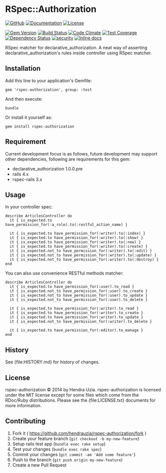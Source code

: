 # RSpec::Authorization

[![GitHub](http://img.shields.io/badge/github-hendrauzia/rspec--authorization-blue.svg)](http://github.com/hendrauzia/rspec-authorization)
[![Documentation](http://img.shields.io/badge/docs-rdoc.info-blue.svg)](http://rubydoc.org/github/hendrauzia/rspec-authorization)
[![License](http://img.shields.io/badge/license-MIT-blue.svg)](#license)

[![Gem Version](https://badge.fury.io/rb/rspec-authorization.svg)](http://badge.fury.io/rb/rspec-authorization)
[![Build Status](https://travis-ci.org/hendrauzia/rspec-authorization.svg)](https://travis-ci.org/hendrauzia/rspec-authorization)
[![Code Climate](https://codeclimate.com/github/hendrauzia/rspec-authorization/badges/gpa.svg)](https://codeclimate.com/github/hendrauzia/rspec-authorization)
[![Test Coverage](https://codeclimate.com/github/hendrauzia/rspec-authorization/badges/coverage.svg)](https://codeclimate.com/github/hendrauzia/rspec-authorization)
[![Dependency Status](https://gemnasium.com/hendrauzia/rspec-authorization.svg)](https://gemnasium.com/hendrauzia/rspec-authorization)
[![security](https://hakiri.io/github/hendrauzia/rspec-authorization/master.svg)](https://hakiri.io/github/hendrauzia/rspec-authorization/master)
[![Inline docs](http://inch-ci.org/github/hendrauzia/rspec-authorization.svg?branch=master)](http://inch-ci.org/github/hendrauzia/rspec-authorization)

RSpec matcher for declarative_authorization. A neat way of asserting
declarative_authorization's rules inside controller using RSpec matcher.

## Installation

Add this line to your application's Gemfile:


    gem 'rspec-authorization', group: :test


And then execute:

    bundle

Or install it yourself as:

    gem install rspec-authorization

## Requirement

Current development focus is as follows, future development may support other
dependencies, following are requirements for this gem:

- declarative_authorization 1.0.0.pre
- rails 4.x
- rspec-rails 3.x

## Usage

In your controller spec:

    describe ArticlesController do
      it { is_expected.to have_permission_for(:a_role).to(:restful_action_name) }

      it { is_expected.to have_permission_for(:writer).to(:index) }
      it { is_expected.to have_permission_for(:writer).to(:show) }
      it { is_expected.to have_permission_for(:writer).to(:new) }
      it { is_expected.to have_permission_for(:writer).to(:create) }
      it { is_expected.not_to have_permission_for(:writer).to(:edit) }
      it { is_expected.not_to have_permission_for(:writer).to(:update) }
      it { is_expected.not_to have_permission_for(:writer).to(:destroy) }
    end

You can also use convenience RESTful methods matcher:

    describe ArticlesController do
      it { is_expected.to have_permission_for(:user).to_read }
      it { is_expected.not_to have_permission_for(:user).to_create }
      it { is_expected.not_to have_permission_for(:user).to_update }
      it { is_expected.not_to have_permission_for(:user).to_delete }

      it { is_expected.to have_permission_for(:writer).to_read }
      it { is_expected.to have_permission_for(:writer).to_create }
      it { is_expected.to have_permission_for(:writer).to_update }
      it { is_expected.not_to have_permission_for(:writer).to_delete }

      it { is_expected.to have_permission_for(:editor).to_manage }
    end

## History

See {file:HISTORY.md} for history of changes.

## License

rspec-authorization &copy; 2014 by Hendra Uzia. rspec-authorization is
licensed under the MIT license except for some files which come from the
RDoc/Ruby distributions. Please see the {file:LICENSE.txt} documents
for more information.

## Contributing

1. Fork it ( https://github.com/hendrauzia/rspec-authorization/fork )
2. Create your feature branch (`git checkout -b my-new-feature`)
3. Setup rails test app (`bundle exec rake setup`)
3. Test your changes (`bundle exec rake spec`)
5. Commit your changes (`git commit -am 'Add some feature'`)
6. Push to the branch (`git push origin my-new-feature`)
7. Create a new Pull Request
